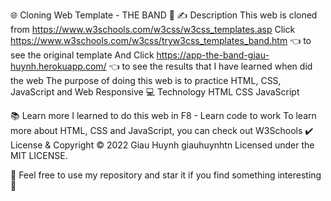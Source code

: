 🌐 Cloning Web Template - THE BAND 🥁
✍️ Description
This web is cloned from https://www.w3schools.com/w3css/w3css_templates.asp
Click https://www.w3schools.com/w3css/tryw3css_templates_band.htm 👈 to see the original template
And Click https://app-the-band-giau-huynh.herokuapp.com/ 👈 to see the results that I have learned when did the web
The purpose of doing this web is to practice HTML, CSS, JavaScript and Web Responsive
💻 Technology
HTML CSS JavaScript

📚 Learn more
I learned to do this web in F8 - Learn code to work
To learn more about HTML, CSS and JavaScript, you can check out W3Schools
✔️ License & Copyright
© 2022 Giau Huynh giauhuynhtn Licensed under the MIT LICENSE.

🤟 Feel free to use my repository and star it if you find something interesting 🤟